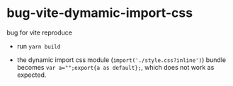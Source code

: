# bug-vite-dymamic-import-css

bug for vite reproduce

* run `yarn build`

* the dynamic import css module (`import('./style.css?inline')`) bundle becomes `var a="";export{a as default};`, which does not work as expected.
